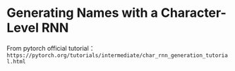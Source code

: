 # Generating Names with a Character-Level RNN
From pytorch official tutorial：`https://pytorch.org/tutorials/intermediate/char_rnn_generation_tutorial.html`

